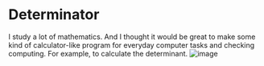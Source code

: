 # Determinator
I study a lot of mathematics. And I thought it would be great to make some kind of calculator-like program for everyday computer tasks and checking
computing. 
For example, to calculate the determinant.
![image](https://user-images.githubusercontent.com/99981781/155499315-40aa6a8e-77c8-411a-b63e-398b2e43462e.png)
